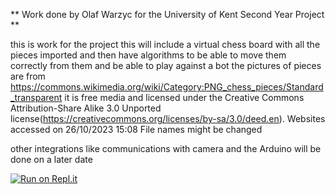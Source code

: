 ** Work done by Olaf Warzyc for the University of Kent Second Year Project **

this is work for the project this will include a virtual chess board with all the pieces imported and then have algorithms to be able to move them correctly from them and be able to play against a bot 
the pictures of pieces are from https://commons.wikimedia.org/wiki/Category:PNG_chess_pieces/Standard_transparent it is free media and licensed under the Creative Commons Attribution-Share Alike 3.0 Unported license(https://creativecommons.org/licenses/by-sa/3.0/deed.en). Websites accessed on 26/10/2023 15:08
File names might be changed

other integrations like communications with camera and the Arduino will be done on a later date 

[![Run on Repl.it](https://replit.com/badge/github/Olaf-Warzyc/Chess_Board)](https://replit.com/new/github/Olaf-Warzyc/Chess_Board)
